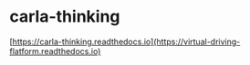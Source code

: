 # carla-thinking



[https://carla-thinking.readthedocs.io](https://virtual-driving-flatform.readthedocs.io)
